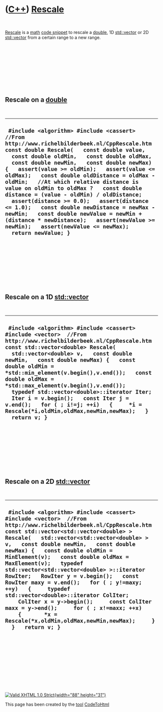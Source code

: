 



 

 

 

 

 

([C++](Cpp.htm)) [Rescale](CppRescale.htm)
==========================================

 

[Rescale](CppRescale.htm) is a [math](CppMath.htm) [code
snippet](CppCodeSnippets.htm) to rescale a [double](CppDouble.htm), 1D
[std::vector](CppVector.htm) or 2D [std::vector](CppVector.htm) from a
certain range to a new range.

 

 

 

 

 

Rescale on a [double](CppDouble.htm)
------------------------------------

 

  --------------------------------------------------------------------------------------------------------------------------------------------------------------------------------------------------------------------------------------------------------------------------------------------------------------------------------------------------------------------------------------------------------------------------------------------------------------------------------------------------------------------------------------------------------------------------------------------------------------------------------------------------------------------------------------------------------------------------
  ` #include <algorithm> #include <cassert>  //From http://www.richelbilderbeek.nl/CppRescale.htm const double Rescale(   const double value,   const double oldMin,   const double oldMax,   const double newMin,   const double newMax) {   assert(value >= oldMin);   assert(value <= oldMax);   const double oldDistance = oldMax - oldMin;   //At which relative distance is value on oldMin to oldMax ?   const double distance = (value - oldMin) / oldDistance;   assert(distance >= 0.0);   assert(distance <= 1.0);   const double newDistance = newMax - newMin;   const double newValue = newMin + (distance * newDistance);   assert(newValue >= newMin);   assert(newValue <= newMax);   return newValue; }`
  --------------------------------------------------------------------------------------------------------------------------------------------------------------------------------------------------------------------------------------------------------------------------------------------------------------------------------------------------------------------------------------------------------------------------------------------------------------------------------------------------------------------------------------------------------------------------------------------------------------------------------------------------------------------------------------------------------------------------

 

 

 

 

 

Rescale on a 1D [std::vector](CppVector.htm)
--------------------------------------------

 

  -------------------------------------------------------------------------------------------------------------------------------------------------------------------------------------------------------------------------------------------------------------------------------------------------------------------------------------------------------------------------------------------------------------------------------------------------------------------------------------------------------------------------------------------------------
  ` #include <algorithm> #include <cassert> #include <vector>  //From http://www.richelbilderbeek.nl/CppRescale.htm const std::vector<double> Rescale(   std::vector<double> v,   const double newMin,   const double newMax) {   const double oldMin = *std::min_element(v.begin(),v.end());   const double oldMax = *std::max_element(v.begin(),v.end());   typedef std::vector<double>::iterator Iter;   Iter i = v.begin();   const Iter j = v.end();   for ( ; i!=j; ++i)   {     *i = Rescale(*i,oldMin,oldMax,newMin,newMax);   }   return v; }`
  -------------------------------------------------------------------------------------------------------------------------------------------------------------------------------------------------------------------------------------------------------------------------------------------------------------------------------------------------------------------------------------------------------------------------------------------------------------------------------------------------------------------------------------------------------

 

 

 

 

 

Rescale on a 2D [std::vector](CppVector.htm)
--------------------------------------------

 

  ----------------------------------------------------------------------------------------------------------------------------------------------------------------------------------------------------------------------------------------------------------------------------------------------------------------------------------------------------------------------------------------------------------------------------------------------------------------------------------------------------------------------------------------------------------------------------------------------------------------------------------------------------------------------------------------------------------------------------
  ` #include <algorithm> #include <cassert> #include <vector>  //From http://www.richelbilderbeek.nl/CppRescale.htm const std::vector<std::vector<double> > Rescale(   std::vector<std::vector<double> > v,   const double newMin,   const double newMax) {   const double oldMin = MinElement(v);   const double oldMax = MaxElement(v);   typedef std::vector<std::vector<double> >::iterator RowIter;   RowIter y = v.begin();   const RowIter maxy = v.end();   for ( ; y!=maxy; ++y)   {     typedef std::vector<double>::iterator ColIter;     ColIter x = y->begin();     const ColIter maxx = y->end();     for ( ; x!=maxx; ++x)     {       *x = Rescale(*x,oldMin,oldMax,newMin,newMax);     }   }   return v; }`
  ----------------------------------------------------------------------------------------------------------------------------------------------------------------------------------------------------------------------------------------------------------------------------------------------------------------------------------------------------------------------------------------------------------------------------------------------------------------------------------------------------------------------------------------------------------------------------------------------------------------------------------------------------------------------------------------------------------------------------

 

 

 

 

 





 

[![Valid XHTML 1.0 Strict](valid-xhtml10.png){width="88"
height="31"}](http://validator.w3.org/check?uri=referer)

This page has been created by the [tool](Tools.htm)
[CodeToHtml](ToolCodeToHtml.htm)
